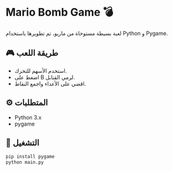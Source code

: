 # Mario Bomb Game 💣

لعبة بسيطة مستوحاة من ماريو، تم تطويرها باستخدام Python و Pygame.

## 🎮 طريقة اللعب
- استخدم الأسهم للتحرك.
- اضغط على B لرمي القنابل.
- اقضي على الأعداء واجمع النقاط.

## ⚙️ المتطلبات
- Python 3.x
- pygame

## 🚀 التشغيل

```bash
pip install pygame
python main.py
